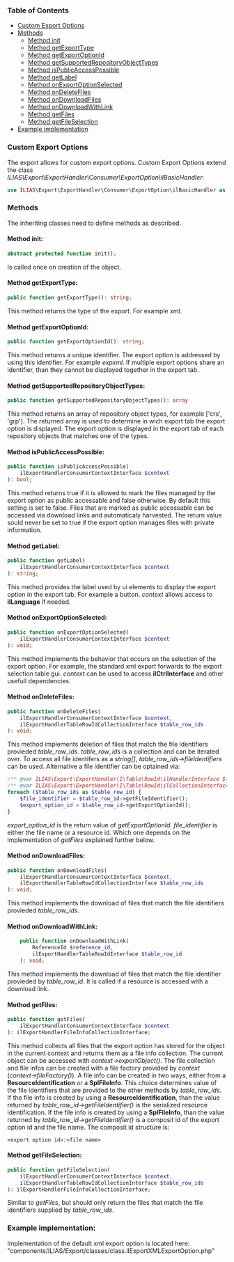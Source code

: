 ### Table of Contents
- [Custom Export Options](#custom-export-options)
- [Methods](#methods)
  - [Method init](#method-init)
  - [Method getExportType](#method-getexporttype)
  - [Method getExportOptionId](#method-getexportoptionid)
  - [Method getSupportedRepositoryObjectTypes](#method-getsupportedrepositoryobjecttypes)
  - [Method isPublicAccessPossible](#method-ispublicaccesspossible)
  - [Method getLabel](#method-getlabel)
  - [Method onExportOptionSelected](#method-onexportoptionselected)
  - [Method onDeleteFiles](#method-ondeletefiles)
  - [Method onDownloadFiles](#method-ondownloadfiles)
  - [Method onDownloadWithLink]()
  - [Method getFiles](#method-getfiles)
  - [Method getFileSelection](#method-getfileselection)
- [Example implementation](#example-implementation)

### Custom Export Options
The export allows for custom export options.
Custom Export Options extend the class _ILIAS\Export\ExportHandler\Consumer\ExportOption\ilBasicHandler_:
```php
use ILIAS\Export\ExportHandler\Consumer\ExportOption\ilBasicHandler as ilBasicExportOption;
```

### Methods
The inheriting classes need to define methods as described.

#### Method init:
```php
abstract protected function init();
```
Is called once on creation of the object.

#### Method getExportType:
```php
public function getExportType(): string;
```
This method returns the type of the export. For example _xml_. 

#### Method getExportOptionId:
```php
public function getExportOptionId(): string;
```
This method returns a unique identifier.
The export option is addressed by using this identifier.
For example _expxml_.
If multiple export options share an identifier, than they cannot be displayed together in the export tab.

#### Method getSupportedRepositoryObjectTypes:
```php
public function getSupportedRepositoryObjectTypes(): array
```
This method returns an array of repository object types, for example \['crs', 'grp'].
The returned array is used to determine in wich export tab the export option is displayed.
The export option is displayed in the export tab of each repository objects that matches one of the types. 

#### Method isPublicAccessPossible:
```php
public function isPublicAccessPossible(
    ilExportHandlerConsumerContextInterface $context
): bool;
```
This method returns true if it is allowed to mark the files managed by the export option as public accessable and false otherwise.
By default this setting is set to false.
Files that are marked as public accessable can be accessed via download links and automaticaly harvested.
The return value sould never be set to true if the export option manages files with private information.

#### Method getLabel:
```php
public function getLabel(
    ilExportHandlerConsumerContextInterface $context
): string;
```
This method provides the label used by ui elements to display the export option in the export tab. For example a button.
_context_ allows access to **ilLanguage** if needed.

#### Method onExportOptionSelected:
```php
public function onExportOptionSelected(
    ilExportHandlerConsumerContextInterface $context
): void;
```
This method implements the behavior that occurs on the selection of the export option.
For example, the standard xml export forwards to the export selection table gui.
_context_ can be used to access **ilCtrlInterface** and other usefull dependencies.

#### Method onDeleteFiles:
```php
public function onDeleteFiles(
    ilExportHandlerConsumerContextInterface $context,
    ilExportHandlerTableRowIdCollectionInterface $table_row_ids
): void;
```
This method implements deletion of files that match the file identifiers provieded _table_row_ids_.
_table_row_ids_ is a collection and can be iterated over.
To access all file identifers as a _string[]_, _table_row_ids->fileIdentifiers_ can be used.
Alternative a file identifier can be optained via:
```php
/** @var ILIAS\Export\ExportHandler\I\Table\RowId\ilHandlerInterface $table_row_id */
/** @var ILIAS\Export\ExportHandler\I\Table\RowId\ilCollectionInterface $table_row_ids */
foreach ($table_row_ids as $table_row_id) {
    $file_identifier = $table_row_id->getFileIdentifier();
    $export_option_id = $table_row_id->getExportOptionId();
}
```
_export_option_id_ is the return value of _getExportOptionId_.
_file_identifier_ is either the file name or a resource id.
Which one depends on the implementation of _getFiles_ explained further below.

#### Method onDownloadFiles:
```php
public function onDownloadFiles(
    ilExportHandlerConsumerContextInterface $context,
    ilExportHandlerTableRowIdCollectionInterface $table_row_ids
): void;
```
This method implements the download of files that match the file identifiers provieded _table_row_ids_. 


#### Method onDownloadWithLink:
```php
    public function onDownloadWithLink(
        ReferenceId $reference_id,
        ilExportHandlerTableRowIdInterface $table_row_id
    ): void;
```
This method implements the download of files that match the file identifier provieded by _table_row_id_.
It is called if a resource is accessed with a download link.

#### Method getFiles:
```php
public function getFiles(
    ilExportHandlerConsumerContextInterface $context
): ilExportHandlerFileInfoCollectionInterface;
```
This method collects all files that the export option has stored for the object in the current context and returns them as a file info collection.
The current object can be accessed with _context->exportObject()_.
The file collection and file infos can be created with a file factory provided by _context_ (_context->fileFactory()_).
A file info can be created in two ways, either from a **ResourceIdentification** or a **SplFileInfo**.
This choice determines value of the file identifiers that are provided to the other methods by _table_row_ids_.
If the file info is created by using a **ResourceIdentification**, than the value returned by _table_row_id->getFileIdentifier()_ is the serialized resource identification.
If the file info is created by using a **SplFileInfo**, than the value returned by _table_row_id->getFileIdentifier()_ is a composit id of the export option id and the file name.
The composit id structure is:
```
<export option id>:<file name>
```

#### Method getFileSelection:
```php
public function getFileSelection(
    ilExportHandlerConsumerContextInterface $context,
    ilExportHandlerTableRowIdCollectionInterface $table_row_ids
): ilExportHandlerFileInfoCollectionInterface;
```
Similar to _getFiles_, but should only return the files that match the file identifiers supplied by _table_row_ids_.

### Example implementation:
Implementation of the default xml export option is located here: "components/ILIAS/Export/classes/class.ilExportXMLExportOption.php"